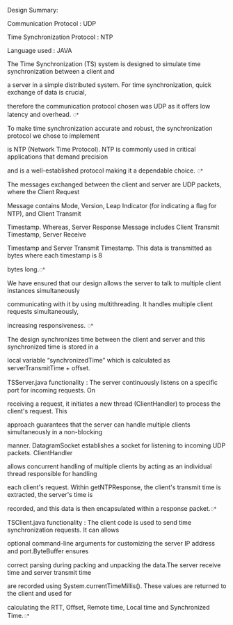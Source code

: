 <a name="br1"></a> 

Design Summary:

Communication Protocol : UDP

Time Synchronization Protocol : NTP

Language used : JAVA

The Time Synchronization (TS) system is designed to simulate time synchronization between a client and

a server in a simple distributed system. For time synchronization, quick exchange of data is crucial,

therefore the communication protocol chosen was UDP as it oﬀers low latency and overhead. ꢀ

To make time synchronization accurate and robust, the synchronization protocol we chose to implement

is NTP (Network Time Protocol). NTP is commonly used in critical applications that demand precision

and is a well-established protocol making it a dependable choice. ꢀ

The messages exchanged between the client and server are UDP packets, where the Client Request

Message contains Mode, Version, Leap Indicator (for indicating a ﬂag for NTP), and Client Transmit

Timestamp. Whereas, Server Response Message includes Client Transmit Timestamp, Server Receive

Timestamp and Server Transmit Timestamp. This data is transmitted as bytes where each timestamp is 8

bytes long.ꢀ

We have ensured that our design allows the server to talk to multiple client instances simultaneously

communicating with it by using multithreading. It handles multiple client requests simultaneously,

increasing responsiveness. ꢀ

The design synchronizes time between the client and server and this synchronized time is stored in a

local variable “synchronizedTime” which is calculated as serverTransmitTime + oﬀset.

TSServer.java functionality : The server continuously listens on a speciﬁc port for incoming requests. On

receiving a request, it initiates a new thread (ClientHandler) to process the client's request. This

approach guarantees that the server can handle multiple clients simultaneously in a non-blocking

manner. DatagramSocket establishes a socket for listening to incoming UDP packets. ClientHandler

allows concurrent handling of multiple clients by acting as an individual thread responsible for handling

each client's request. Within getNTPResponse, the client's transmit time is extracted, the server's time is

recorded, and this data is then encapsulated within a response packet.ꢀ

TSClient.java functionality : The client code is used to send time synchronization requests. It can allows

optional command-line arguments for customizing the server IP address and port.ByteBuﬀer ensures

correct parsing during packing and unpacking the data.The server receive time and server transmit time

are recorded using System.currentTimeMillis(). These values are returned to the client and used for

calculating the RTT, Oﬀset, Remote time, Local time and Synchronized Time.ꢀ


